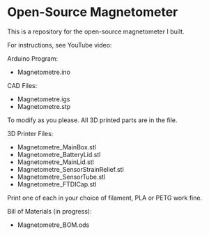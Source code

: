 # Open-Source Magnetometer

This is a repository for the open-source magnetometer I built.

For instructions, see YouTube video: 


Arduino Program:
- Magnetometre.ino


CAD Files:
- Magnetometre.igs
- Magnetometre.stp 

To modify as you please. All 3D printed parts are in the file.


3D Printer Files:
- Magnetometre_MainBox.stl
- Magnetometre_BatteryLid.stl
- Magnetometre_MainLid.stl
- Magnetometre_SensorStrainRelief.stl
- Magnetometre_SensorTube.stl
- Magnetometre_FTDICap.stl

Print one of each in your choice of filament, PLA or PETG work fine.


Bill of Materials (in progress):
- Magnetometre_BOM.ods
